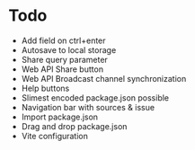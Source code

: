 # Todo

- Add field on ctrl+enter
- Autosave to local storage
- Share query parameter
- Web API Share button
- Web API Broadcast channel synchronization
- Help buttons
- Slimest encoded package.json possible
- Navigation bar with sources & issue
- Import package.json
- Drag and drop package.json
- Vite configuration
